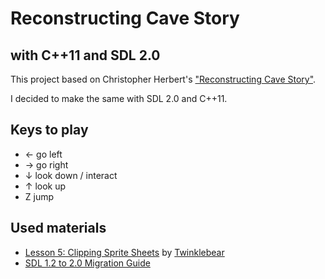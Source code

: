 Reconstructing Cave Story
=========================

with C++11 and SDL 2.0
----------------------

This project based on Christopher Herbert's ["Reconstructing Cave Story"](https://www.youtube.com/redirect?q=https%3A%2F%2Fwww.youtube.com%2Fplaylist%3Flist%3DPL006xsVEsbKjSKBmLu1clo85yLrwjY67X&session_token=1f8IgNHMWKHO6UV96j9zL0OKMK58MTM5MDI5MTY1M0AxMzkwMjA1MjUz).

I decided to make the same with SDL 2.0 and C++11.

Keys to play
------------
* &larr; go left
* &rarr; go right
* &darr; look down / interact
* &uarr; look up
* Z jump

Used materials
--------------
* [Lesson 5: Clipping Sprite Sheets](http://twinklebear.github.io/sdl2%20tutorials/2013/08/27/lesson-5-clipping-sprite-sheets/) by [Twinklebear](http://twinklebear.github.io/)
* [SDL 1.2 to 2.0 Migration Guide](http://wiki.libsdl.org/MigrationGuide)
